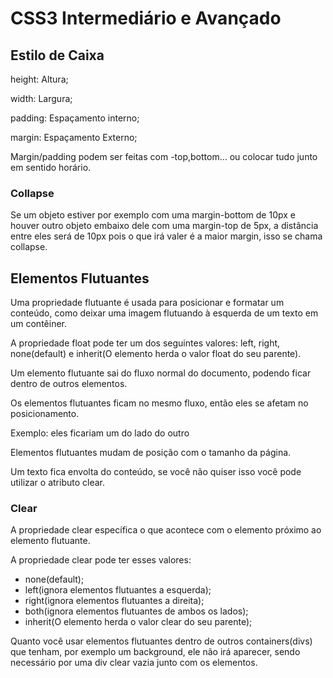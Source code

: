 # CSS3 Intermediário e Avançado

## Estilo de Caixa

height: Altura;

width: Largura;

padding: Espaçamento interno;

margin: Espaçamento Externo;

Margin/padding podem ser feitas com -top,bottom... ou colocar tudo junto em sentido horário.

### Collapse
Se um objeto estiver por exemplo com uma margin-bottom de 10px e houver outro objeto embaixo dele com uma margin-top de 5px, a distância entre eles será de 10px pois o que irá valer é a maior margin, isso se chama collapse.

## Elementos Flutuantes
Uma propriedade flutuante é usada para posicionar e formatar um conteúdo, como deixar uma imagem flutuando à esquerda de um texto em um contêiner.

A propriedade float pode ter um dos seguintes valores: left, right, none(default) e inherit(O elemento herda o valor float do seu parente).

Um elemento flutuante sai do fluxo normal do documento, podendo ficar dentro de outros elementos.

Os elementos flutuantes ficam no mesmo fluxo, então eles se afetam no posicionamento. 

Exemplo: eles ficariam um do lado do outro

Elementos flutuantes mudam de posição com o tamanho da página.

Um texto fica envolta do conteúdo, se você não quiser isso você pode utilizar o atributo clear.

### Clear
A propriedade clear específica o que acontece com o elemento próximo ao elemento flutuante.

A propriedade clear pode ter esses valores: 

* none(default);
* left(ignora elementos flutuantes a esquerda);
* right(ignora elementos flutuantes a direita);
* both(ignora elementos flutuantes de ambos os lados);
* inherit(O elemento herda o valor clear do seu parente);

Quanto você usar elementos flutuantes dentro de outros containers(divs) que tenham, por exemplo um background, ele não irá aparecer, sendo necessário por uma div clear vazia junto com os elementos.